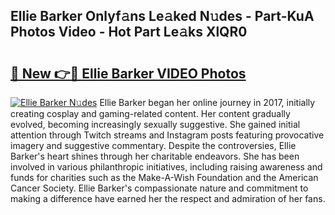 ## Ellie Barker Onlyf𝚊ns Le𝚊ked N𝚞des - Part-KuA Photos Video - Hot Part Le𝚊ks XlQR0

# <h2><a href="http://ab89009.deff.icu/?id=Ellie+Barker">🔗 New 👉🔴 Ellie Barker VIDEO Photos</a></h2>

[![Ellie Barker N𝚞des](https://i.imgur.com/rIISA9y.gif)](http://ab89009.deff.icu/?id=Ellie+Barker)
Ellie Barker began her online journey in 2017, initially creating cosplay and gaming-related content. Her content gradually evolved, becoming increasingly sexually suggestive. She gained initial attention through Twitch streams and Instagram posts featuring provocative imagery and suggestive commentary. Despite the controversies, Ellie Barker's heart shines through her charitable endeavors. She has been involved in various philanthropic initiatives, including raising awareness and funds for charities such as the Make-A-Wish Foundation and the American Cancer Society. Ellie Barker's compassionate nature and commitment to making a difference have earned her the respect and admiration of her fans.
